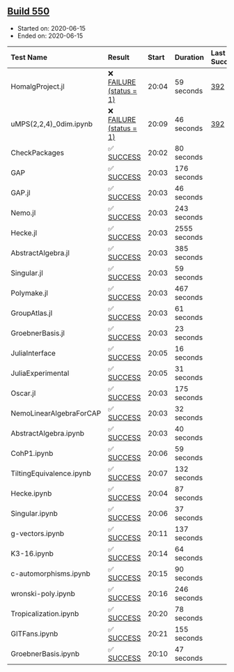 ## [Build 550](https://oscarci.mathematik.uni-kl.de/job/oscar-julia-1.4/550/)

* Started on: 2020-06-15
* Ended on: 2020-06-15

| Test Name    | Result | Start | Duration | Last Success | First Failure |
|:-------------|:-------|:------|:---------|:-------------|:--------------|
| HomalgProject.jl | ❌ [FAILURE (status = 1)](https://oscarci.mathematik.uni-kl.de/job/oscar-julia-1.4/550/artifact/logs/build-550/HomalgProject.jl.log) | 20:04 | 59 seconds | [392](https://oscarci.mathematik.uni-kl.de/job/oscar-julia-1.4/392/) | [393](https://oscarci.mathematik.uni-kl.de/job/oscar-julia-1.4/393/) |
| uMPS(2,2,4)_0dim.ipynb | ❌ [FAILURE (status = 1)](https://oscarci.mathematik.uni-kl.de/job/oscar-julia-1.4/550/artifact/logs/build-550/uMPS-2-2-4-_0dim.ipynb.log) | 20:09 | 46 seconds | [392](https://oscarci.mathematik.uni-kl.de/job/oscar-julia-1.4/392/) | [393](https://oscarci.mathematik.uni-kl.de/job/oscar-julia-1.4/393/) |
| CheckPackages | ✅ [SUCCESS](https://oscarci.mathematik.uni-kl.de/job/oscar-julia-1.4/550/artifact/logs/build-550/CheckPackages.log) | 20:02 | 80 seconds |  |  |
| GAP | ✅ [SUCCESS](https://oscarci.mathematik.uni-kl.de/job/oscar-julia-1.4/550/artifact/logs/build-550/GAP.log) | 20:03 | 176 seconds |  |  |
| GAP.jl | ✅ [SUCCESS](https://oscarci.mathematik.uni-kl.de/job/oscar-julia-1.4/550/artifact/logs/build-550/GAP.jl.log) | 20:03 | 46 seconds |  |  |
| Nemo.jl | ✅ [SUCCESS](https://oscarci.mathematik.uni-kl.de/job/oscar-julia-1.4/550/artifact/logs/build-550/Nemo.jl.log) | 20:03 | 243 seconds |  |  |
| Hecke.jl | ✅ [SUCCESS](https://oscarci.mathematik.uni-kl.de/job/oscar-julia-1.4/550/artifact/logs/build-550/Hecke.jl.log) | 20:03 | 2555 seconds |  |  |
| AbstractAlgebra.jl | ✅ [SUCCESS](https://oscarci.mathematik.uni-kl.de/job/oscar-julia-1.4/550/artifact/logs/build-550/AbstractAlgebra.jl.log) | 20:03 | 385 seconds |  |  |
| Singular.jl | ✅ [SUCCESS](https://oscarci.mathematik.uni-kl.de/job/oscar-julia-1.4/550/artifact/logs/build-550/Singular.jl.log) | 20:03 | 59 seconds |  |  |
| Polymake.jl | ✅ [SUCCESS](https://oscarci.mathematik.uni-kl.de/job/oscar-julia-1.4/550/artifact/logs/build-550/Polymake.jl.log) | 20:03 | 467 seconds |  |  |
| GroupAtlas.jl | ✅ [SUCCESS](https://oscarci.mathematik.uni-kl.de/job/oscar-julia-1.4/550/artifact/logs/build-550/GroupAtlas.jl.log) | 20:03 | 61 seconds |  |  |
| GroebnerBasis.jl | ✅ [SUCCESS](https://oscarci.mathematik.uni-kl.de/job/oscar-julia-1.4/550/artifact/logs/build-550/GroebnerBasis.jl.log) | 20:03 | 23 seconds |  |  |
| JuliaInterface | ✅ [SUCCESS](https://oscarci.mathematik.uni-kl.de/job/oscar-julia-1.4/550/artifact/logs/build-550/JuliaInterface.log) | 20:05 | 16 seconds |  |  |
| JuliaExperimental | ✅ [SUCCESS](https://oscarci.mathematik.uni-kl.de/job/oscar-julia-1.4/550/artifact/logs/build-550/JuliaExperimental.log) | 20:05 | 31 seconds |  |  |
| Oscar.jl | ✅ [SUCCESS](https://oscarci.mathematik.uni-kl.de/job/oscar-julia-1.4/550/artifact/logs/build-550/Oscar.jl.log) | 20:03 | 175 seconds |  |  |
| NemoLinearAlgebraForCAP | ✅ [SUCCESS](https://oscarci.mathematik.uni-kl.de/job/oscar-julia-1.4/550/artifact/logs/build-550/NemoLinearAlgebraForCAP.log) | 20:03 | 32 seconds |  |  |
| AbstractAlgebra.ipynb | ✅ [SUCCESS](https://oscarci.mathematik.uni-kl.de/job/oscar-julia-1.4/550/artifact/logs/build-550/AbstractAlgebra.ipynb.log) | 20:03 | 40 seconds |  |  |
| CohP1.ipynb | ✅ [SUCCESS](https://oscarci.mathematik.uni-kl.de/job/oscar-julia-1.4/550/artifact/logs/build-550/CohP1.ipynb.log) | 20:06 | 59 seconds |  |  |
| TiltingEquivalence.ipynb | ✅ [SUCCESS](https://oscarci.mathematik.uni-kl.de/job/oscar-julia-1.4/550/artifact/logs/build-550/TiltingEquivalence.ipynb.log) | 20:07 | 132 seconds |  |  |
| Hecke.ipynb | ✅ [SUCCESS](https://oscarci.mathematik.uni-kl.de/job/oscar-julia-1.4/550/artifact/logs/build-550/Hecke.ipynb.log) | 20:04 | 87 seconds |  |  |
| Singular.ipynb | ✅ [SUCCESS](https://oscarci.mathematik.uni-kl.de/job/oscar-julia-1.4/550/artifact/logs/build-550/Singular.ipynb.log) | 20:06 | 37 seconds |  |  |
| g-vectors.ipynb | ✅ [SUCCESS](https://oscarci.mathematik.uni-kl.de/job/oscar-julia-1.4/550/artifact/logs/build-550/g-vectors.ipynb.log) | 20:11 | 137 seconds |  |  |
| K3-16.ipynb | ✅ [SUCCESS](https://oscarci.mathematik.uni-kl.de/job/oscar-julia-1.4/550/artifact/logs/build-550/K3-16.ipynb.log) | 20:14 | 64 seconds |  |  |
| c-automorphisms.ipynb | ✅ [SUCCESS](https://oscarci.mathematik.uni-kl.de/job/oscar-julia-1.4/550/artifact/logs/build-550/c-automorphisms.ipynb.log) | 20:15 | 90 seconds |  |  |
| wronski-poly.ipynb | ✅ [SUCCESS](https://oscarci.mathematik.uni-kl.de/job/oscar-julia-1.4/550/artifact/logs/build-550/wronski-poly.ipynb.log) | 20:16 | 246 seconds |  |  |
| Tropicalization.ipynb | ✅ [SUCCESS](https://oscarci.mathematik.uni-kl.de/job/oscar-julia-1.4/550/artifact/logs/build-550/Tropicalization.ipynb.log) | 20:20 | 78 seconds |  |  |
| GITFans.ipynb | ✅ [SUCCESS](https://oscarci.mathematik.uni-kl.de/job/oscar-julia-1.4/550/artifact/logs/build-550/GITFans.ipynb.log) | 20:21 | 155 seconds |  |  |
| GroebnerBasis.ipynb | ✅ [SUCCESS](https://oscarci.mathematik.uni-kl.de/job/oscar-julia-1.4/550/artifact/logs/build-550/GroebnerBasis.ipynb.log) | 20:10 | 47 seconds |  |  |
